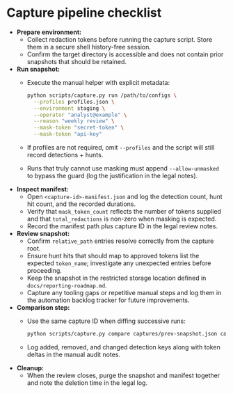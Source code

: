 # Capture pipeline checklist

- **Prepare environment:**
  - Collect redaction tokens before running the capture script. Store them in a
    secure shell history-free session.
  - Confirm the target directory is accessible and does not contain prior
    snapshots that should be retained.
- **Run snapshot:**
  - Execute the manual helper with explicit metadata:

    ```bash
    python scripts/capture.py run /path/to/configs \
      --profiles profiles.json \
      --environment staging \
      --operator "analyst@example" \
      --reason "weekly review" \
      --mask-token "secret-token" \
      --mask-token "api-key"
    ```
  - If profiles are not required, omit `--profiles` and the script will still
    record detections + hunts.
  - Runs that truly cannot use masking must append `--allow-unmasked` to bypass
    the guard (log the justification in the legal notes).
- **Inspect manifest:**
  - Open `<capture-id>-manifest.json` and log the detection count, hunt hit
    count, and the recorded durations.
  - Verify that `mask_token_count` reflects the number of tokens supplied and
    that `total_redactions` is non-zero when masking is expected.
  - Record the manifest path plus capture ID in the legal review notes.
- **Review snapshot:**
  - Confirm `relative_path` entries resolve correctly from the capture root.
  - Ensure hunt hits that should map to approved tokens list the expected
    `token_name`; investigate any unexpected entries before proceeding.
  - Keep the snapshot in the restricted storage location defined in
    `docs/reporting-roadmap.md`.
  - Capture any tooling gaps or repetitive manual steps and log them in the
    automation backlog tracker for future improvements.
- **Comparison step:**
  - Use the same capture ID when diffing successive runs:

    ```bash
    python scripts/capture.py compare captures/prev-snapshot.json captures/current-snapshot.json
    ```
  - Log added, removed, and changed detection keys along with token deltas in
    the manual audit notes.
- **Cleanup:**
  - When the review closes, purge the snapshot and manifest together and note
    the deletion time in the legal log.
